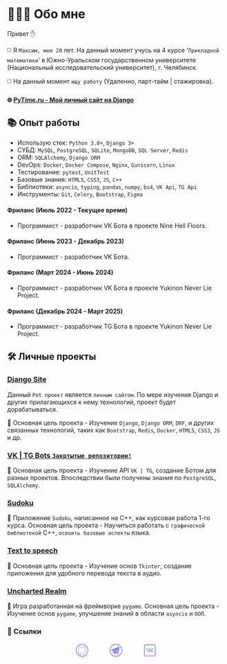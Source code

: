 # 👨🏻‍🎓 Обо мне

Привет ✋

◻️ Я `Максим, мне 20` лет. На данный момент учусь на 4 курсе '`Прикладной математики`'
в Южно-Уральском государственном университете (Национальный исследовательский
университет), г. Челябинск.

◻️ На данный момент `ищу работу` (Удаленно, парт-тайм | стажировка).

#### 🌐 [PyTime.ru - Мой личный сайт на Django](https://www.pytime.ru/)


## 📚 Опыт работы

* Использую стек: `Python 3.8+`, `Django 3+`
* СУБД: `MySQL`, `PostgreSQL`, `SQLite`, `MongoDB`, `SQL Server`, `Redis`
* ORM: `SQLAlchemy`, `Django ORM`
* DevOps: `Docker`, `Docker Compose`, `Nginx`, `Gunicorn`, `Linux`
* Тестирование: `pytest`, `UnitTest`
* Базовые знания: `HTML5`, `CSS3`, `JS`, `C++`
* Библиотеки: `asyncio`, `typing`, `pandas`, `numpy`, `bs4`, `VK Api`, `TG Api`
* Инструменты: `Git`, `Celery`, `Bootstrap`, `Figma`

#### Фриланс (Июль 2022 - Текущее время)
* Программист - разработчик VK Бота в проекте Nine Hell Floors.

#### Фриланс (Июнь 2023 - Декабрь 2023)
* Программист - разработчик VK Бота.

#### Фриланс (Март 2024 - Июнь 2024)
* Программист - разработчик VK Бота в проекте Yukinon Never Lie Project.

#### Фриланс (Декабрь 2024 - Март 2025)
* Программист - разработчик TG Бота в проекте Yukinon Never Lie Project.


## 🛠 Личные проекты

### [Django Site](https://github.com/Karnagelized/PyTime-Site)
Данный `Pet проект` является `личным сайтом`. По мере изучения Django и других прилагающихся
к нему технологий, проект будет дорабатываться.

📌 Основная цель проекта - Изучение `Django`, `Django ORM`, `DRF`, и других связанных 
технологий, таких как `Bootstrap`, `Redis`, `Docker`, `HTML5`, `CSS3`, `JS` и др.

### [VK | TG Bots `Закртытые репозитории!`](https://github.com/Karnagelized/)
📌 Основная цель проекта - Изучение API `VK | TG`, создание Ботом для разных проектов.
Впоследствии были получены знания по `PostgreSQL`, `SQLAlchemy`.

### [Sudoku](https://github.com/Karnagelized/Sudoku)
📌 Приложение `Sudoku`, написанное на С++, как курсовая работа 1-го курса. 
Основная цель проекта - Научиться работать с `графической библиотекой` С++, 
`освоить базовые аспекты` языка.

### [Text to speech](https://github.com/Karnagelized/Text-to-speech)
📌 Основная цель проекта - Изучение основ `Tkinter`, создание приложения для удобного
перевода текста в аудио.

### [Uncharted Realm](https://github.com/Karnagelized/PythonGame)
📌 Игра разработанная на фреймворке `pygame`. Основная цель проекта - Изучение основ `pygame`, 
улучшение знаний в области `asyncio` и `ООП`.

### 🔗 Ссылки
<div align="center">
    <a href="https://github.com/Karnagelized" style="text-decoration:none;">
        <img src="https://github.com/Karnagelized/assets/blob/main/social/Github_icon.png" width="7%" alt="" />
    </a>
    <img src="https://github.com/Karnagelized/assets/blob/main/social/logo-transparent.png" width="7%" alt="" />
    <a href="https://t.me/masikantonov" style="text-decoration:none;">
        <img src="https://github.com/Karnagelized/assets/blob/main/social/Telegram_icon.png" width="7%" alt="" />
    </a>
    <img src="https://github.com/Karnagelized/assets/blob/main/social/logo-transparent.png" width="7%" alt="" />
    <a href="https://vk.com/masikantonov" style="text-decoration:none;">
        <img src="https://github.com/Karnagelized/assets/blob/main/social/VK_icon.png" width="7%" alt="" />
    </a>
</div>
